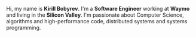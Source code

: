 Hi, my name is **Kirill Bobyrev**. I'm a **Software Engineer** working at
**Waymo** and living in the **Silicon Valley**. I'm passionate about Computer
Science, algorithms and high-performance code, distributed systems and systems
programming.
